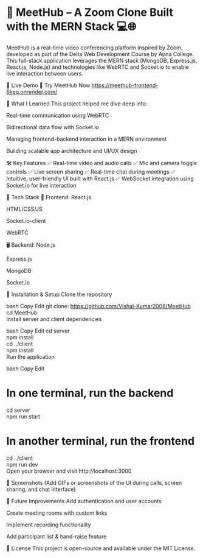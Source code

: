 <h1>🎥 MeetHub – A Zoom Clone Built with the MERN Stack 💻🌐</h1>
MeetHub is a real-time video conferencing platform inspired by Zoom, developed as part of the Delta Web Development Course by Apna College. This full-stack application leverages the MERN stack (MongoDB, Express.js, React.js, Node.js) and technologies like WebRTC and Socket.io to enable live interaction between users.

🔗 Live Demo
🚀 Try MeetHub Now https://meethub-frontend-6keq.onrender.com/

🧠 What I Learned
This project helped me dive deep into:

Real-time communication using WebRTC

Bidirectional data flow with Socket.io

Managing frontend-backend interaction in a MERN environment

Building scalable app architecture and UI/UX design

🛠️ Key Features
✅ Real-time video and audio calls
✅ Mic and camera toggle controls
✅ Live screen sharing
✅ Real-time chat during meetings
✅ Intuitive, user-friendly UI built with React.js
✅ WebSocket integration using Socket.io for live interaction

📌 Tech Stack
🔧 Frontend:
React.js

HTML/CSS/JS

Socket.io-client

WebRTC

🖥 Backend:
Node.js

Express.js

MongoDB

Socket.io

🚀 Installation & Setup
Clone the repository

bash
Copy
Edit
git clone: https://github.com/Vishal-Kumar2006/MeetHub
cd MeetHub  
Install server and client dependencies

bash
Copy
Edit
cd server  
npm install  
cd ../client  
npm install  
Run the application

bash
Copy
Edit
# In one terminal, run the backend  
cd server  
npm run start  

# In another terminal, run the frontend  
cd ../client  
npm run dev  
Open your browser and visit http://localhost:3000

📸 Screenshots
(Add GIFs or screenshots of the UI during calls, screen sharing, and chat interface)

🔮 Future Improvements
Add authentication and user accounts

Create meeting rooms with custom links

Implement recording functionality

Add participant list & hand-raise feature

📜 License
This project is open-source and available under the MIT License.
